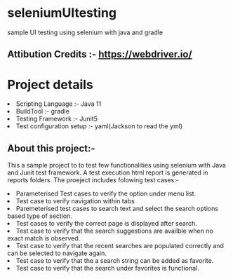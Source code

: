# seleniumUItesting
sample UI testing using selenium with java and gradle

## Attibution Credits :- https://webdriver.io/

# Project details
  <li> Scripting Language :- Java 11
  <li> BuildTool :- gradle
  <li> Testing Framework :- Junit5
  <li> Test configuration setup :- yaml(Jackson to read the yml)
  
## About this project:-
This a sample project to to test few functionalities using selenium with Java and Junit test framework.
A test execution html report is generated in reports folders. 
The proeject includes folowing test cases:-
  <li> Parameterised Test cases to verify the option under menu list.
  <li> Test case to verify navigation within tabs
  <li> Paremeterised test cases to search text and select the search options based type of section.
  <li> Test cases to verify the correct page is displayed after search.
  <li> Test case to verify that the search suggestions are availble when no exact match is observed.
  <li> Test case to verify that the recent searches are populated correctly and can be selected to navigate again.
  <li> Test case to verify that the a search string can be added as favorite.
  <li> Test case to verify that the search under favorites is functional.
  
